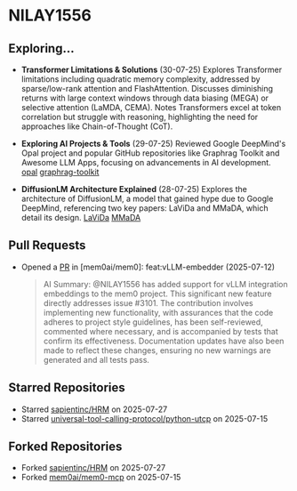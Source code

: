 # NILAY1556

## Exploring...
- **Transformer Limitations & Solutions** (30-07-25)
  Explores Transformer limitations including quadratic memory complexity, addressed by sparse/low-rank attention and FlashAttention. Discusses diminishing returns with large context windows through data biasing (MEGA) or selective attention (LaMDA, CEMA). Notes Transformers excel at token correlation but struggle with reasoning, highlighting the need for approaches like Chain-of-Thought (CoT).

- **Exploring AI Projects & Tools** (29-07-25)
  Reviewed Google DeepMind's Opal project and popular GitHub repositories like Graphrag Toolkit and Awesome LLM Apps, focusing on advancements in AI development.
  [opal](https://opal.withgoogle.com/)
  [graphrag-toolkit](https://github.com/awslabs/graphrag-toolkit)

- **DiffusionLM Architecture Explained** (28-07-25)
  Explores the architecture of DiffusionLM, a model that gained hype due to Google DeepMind, referencing two key papers: LaViDa and MMaDA, which detail its design.
  [LaViDa](https://arxiv.org/abs/2505.16839)
  [MMaDA](https://arxiv.org/abs/2505.15809)

## Pull Requests
- Opened a [PR](https://github.com/mem0ai/mem0/pull/3141) in [mem0ai/mem0]: feat:vLLM-embedder (2025-07-12)
  > AI Summary: @NILAY1556 has added support for vLLM integration embeddings to the mem0 project. This significant new feature directly addresses issue #3101. The contribution involves implementing new functionality, with assurances that the code adheres to project style guidelines, has been self-reviewed, commented where necessary, and is accompanied by tests that confirm its effectiveness. Documentation updates have also been made to reflect these changes, ensuring no new warnings are generated and all tests pass.

## Starred Repositories
- Starred [sapientinc/HRM](https://github.com/sapientinc/HRM) on 2025-07-27
- Starred [universal-tool-calling-protocol/python-utcp](https://github.com/universal-tool-calling-protocol/python-utcp) on 2025-07-15

## Forked Repositories
- Forked [sapientinc/HRM](https://github.com/NILAY1556/HRM) on 2025-07-27
- Forked [mem0ai/mem0-mcp](https://github.com/NILAY1556/mem0-mcp) on 2025-07-15

